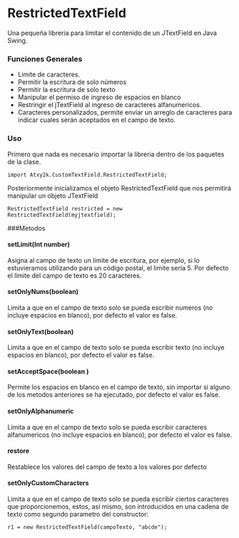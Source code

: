 # RestrictedTextField
Una pequeña libreria para limitar el contenido de un JTextField en Java Swing.

### Funciones Generales

* Limite de caracteres.
* Permitir la escritura de solo números
* Permitir la escritura de solo texto
* Manipular el permiso de ingreso de espacios en blanco
* Restringir el jTextField al ingreso de caracteres alfanumericos.
* Caracteres personalizados, permite enviar un arreglo de caracteres para indicar cuales serán aceptados en el campo de texto.

### Uso

Primero que nada es necesario importar la libreria dentro de los paquetes de la clase.

`import Atxy2k.CustomTextField.RestrictedTextField;`

Posteriormente inicializamos el objeto RestrictedTextField que nos permitirá manipular un objeto JTextField

`RestrictedTextField restricted = new RestrictedTextField(myjtextfield);`

###Metodos

#### setLimit(Int number)
Asigna al campo de texto un limite de escritura, por ejemplo, si lo estuvieramos utilizando para un código postal, el limite sería 5. Por defecto el límite del campo de texto es 20 caracteres.
#### setOnlyNums(boolean)
Limita a que en el campo de texto solo se pueda escribir numeros (no incluye espacios en blanco), por defecto el valor es false.
#### setOnlyText(boolean)
Limita a que en el campo de texto solo se pueda escribir texto (no incluye espacios en blanco), por defecto el valor es false.
#### setAcceptSpace(boolean ) 
Permite los espacios en blanco en el campo de texto, sin importar si alguno de los metodos anteriores se ha ejecutado, por defecto el valor es false.
#### setOnlyAlphanumeric
Limita a que en el campo de texto solo se pueda escribir caracteres alfanumericos (no incluye espacios en blanco), por defecto el valor es false.
#### restore
Restablece los valores del campo de texto a los valores por defecto
#### setOnlyCustomCharacters
Limita a que en el campo de texto solo se pueda escribir ciertos caracteres que proporcionemos, estos, así mismo, son introducidos en una cadena de texto como segundo parametro del constructor:

`r1 = new RestrictedTextField(campoTexto, "abcde");`


